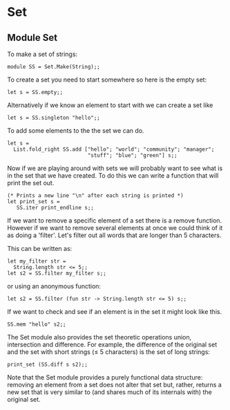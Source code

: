 <!-- ((! set title Set !)) ((! set learn !)) -->
<!-- ((! set center !)) -->

# Set

## Module Set
To make a set of strings:

```ocamltop
module SS = Set.Make(String);;
```
To create a set you need to start somewhere so here is the empty set:

```ocamltop
let s = SS.empty;;
```
Alternatively if we know an element to start with we can create a set
like

```ocamltop
let s = SS.singleton "hello";;
```
To add some elements to the the set we can do.

```ocamltop
let s =
  List.fold_right SS.add ["hello"; "world"; "community"; "manager";
                          "stuff"; "blue"; "green"] s;;
```
Now if we are playing around with sets we will probably want to see what
is in the set that we have created. To do this we can write a function
that will print the set out.

```ocamltop
(* Prints a new line "\n" after each string is printed *)
let print_set s = 
   SS.iter print_endline s;;
```
If we want to remove a specific element of a set there is a remove
function. However if we want to remove several elements at once we could
think of it as doing a 'filter'. Let's filter out all words that are
longer than 5 characters.

This can be written as:

```ocamltop
let my_filter str =
  String.length str <= 5;;
let s2 = SS.filter my_filter s;;
```
or using an anonymous function:

```ocamltop
let s2 = SS.filter (fun str -> String.length str <= 5) s;;
```
If we want to check and see if an element is in the set it might look
like this.

```ocamltop
SS.mem "hello" s2;;
```

The Set module also provides the set theoretic operations union,
intersection and difference. For example, the difference of the original
set and the set with short strings (≤ 5 characters) is the set of long
strings:

```ocamltop
print_set (SS.diff s s2);;
```
Note that the Set module provides a purely functional data structure:
removing an element from a set does not alter that set but, rather,
returns a new set that is very similar to (and shares much of its
internals with) the original set.


